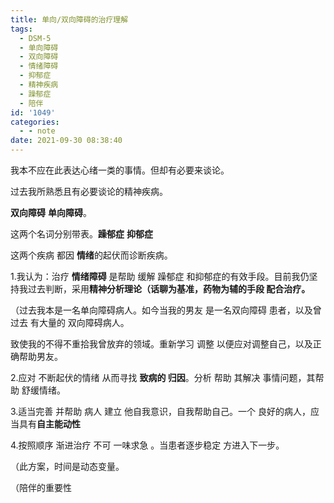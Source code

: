 ```yaml
---
title: 单向/双向障碍的治疗理解
tags:
  - DSM-5
  - 单向障碍
  - 双向障碍
  - 情绪障碍
  - 抑郁症
  - 精神疾病
  - 躁郁症
  - 陪伴
id: '1049'
categories:
  - - note
date: 2021-09-30 08:38:40
---
```


我本不应在此表达心绪一类的事情。但却有必要来谈论。

过去我所熟悉且有必要谈论的精神疾病。

**双向障碍** **单向障碍**。

这两个名词分别带表。**躁郁症** **抑郁症**

这两个疾病 都因 **情绪**的起伏而诊断疾病。

1.我认为：治疗 **情绪障碍** 是帮助 缓解 躁郁症 和抑郁症的有效手段。目前我仍坚持我过去判断，采用**精神分析理论（话聊为基准，药物为辅的手段 配合治疗。**

（过去我本是一名单向障碍病人。如今当我的男友 是一名双向障碍 患者，以及曾过去 有大量的 双向障碍病人。

致使我的不得不重拾我曾放弃的领域。重新学习 调整 以便应对调整自己，以及正确帮助男友。

2.应对 不断起伏的情绪 从而寻找 **致病的 归因**。分析 帮助 其解决 事情问题，其帮助 舒缓情绪。

3.适当完善 并帮助 病人 建立 他自我意识，自我帮助自己。一个 良好的病人，应当具有**自主能动性**

4.按照顺序 渐进治疗 不可 一味求急 。当患者逐步稳定 方进入下一步。

（此方案，时间是动态变量。

（陪伴的重要性